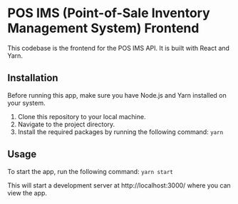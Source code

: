# POS IMS (Point-of-Sale Inventory Management System) Frontend

This codebase is the frontend for the POS IMS API. It is built with React and Yarn.

## Installation

Before running this app, make sure you have Node.js and Yarn installed on your system.
1. Clone this repository to your local machine.
2. Navigate to the project directory.
3. Install the required packages by running the following command: `yarn`

## Usage

To start the app, run the following command: `yarn start`

This will start a development server at http://localhost:3000/ where you can view the app.
